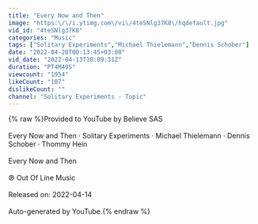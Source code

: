 ```yaml
---
title: "Every Now and Then"
image: "https:\/\/i.ytimg.com\/vi\/4teSNlg37K8\/hqdefault.jpg"
vid_id: "4teSNlg37K8"
categories: "Music"
tags: ["Solitary Experiments","Michael Thielemann","Dennis Schober"]
date: "2022-04-20T00:13:45+03:00"
vid_date: "2022-04-13T10:09:31Z"
duration: "PT4M49S"
viewcount: "1954"
likeCount: "107"
dislikeCount: ""
channel: "Solitary Experiments - Topic"
---
```

{% raw %}Provided to YouTube by Believe SAS<br /><br />Every Now and Then · Solitary Experiments · Michael Thielemann · Dennis Schober · Thommy Hein<br /><br />Every Now and Then<br /><br />℗ Out Of Line Music<br /><br />Released on: 2022-04-14<br /><br />Auto-generated by YouTube.{% endraw %}
